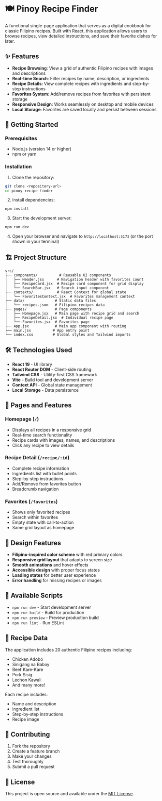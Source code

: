 # 🍽️ Pinoy Recipe Finder

A functional single-page application that serves as a digital cookbook for classic Filipino recipes. Built with React, this application allows users to browse recipes, view detailed instructions, and save their favorite dishes for later.

## ✨ Features

- **Recipe Browsing**: View a grid of authentic Filipino recipes with images and descriptions
- **Real-time Search**: Filter recipes by name, description, or ingredients
- **Recipe Details**: View complete recipes with ingredients and step-by-step instructions
- **Favorites System**: Add/remove recipes from favorites with persistent storage
- **Responsive Design**: Works seamlessly on desktop and mobile devices
- **Local Storage**: Favorites are saved locally and persist between sessions

## 🚀 Getting Started

### Prerequisites

- Node.js (version 14 or higher)
- npm or yarn

### Installation

1. Clone the repository:

```bash
git clone <repository-url>
cd pinoy-recipe-finder
```

2. Install dependencies:

```bash
npm install
```

3. Start the development server:

```bash
npm run dev
```

4. Open your browser and navigate to `http://localhost:5173` (or the port shown in your terminal)

## 🏗️ Project Structure

```
src/
├── components/          # Reusable UI components
│   ├── Header.jsx      # Navigation header with favorites count
│   ├── RecipeCard.jsx  # Recipe card component for grid display
│   └── SearchBar.jsx   # Search input component
├── contexts/           # React Context for global state
│   └── FavoritesContext.jsx  # Favorites management context
├── data/              # Static data files
│   └── recipes.json   # Filipino recipes data
├── pages/             # Page components
│   ├── Homepage.jsx   # Main page with recipe grid and search
│   ├── RecipeDetail.jsx  # Individual recipe page
│   └── Favorites.jsx  # Favorites page
├── App.jsx            # Main app component with routing
├── main.jsx          # App entry point
└── index.css         # Global styles and Tailwind imports
```

## 🛠️ Technologies Used

- **React 19** - UI library
- **React Router DOM** - Client-side routing
- **Tailwind CSS** - Utility-first CSS framework
- **Vite** - Build tool and development server
- **Context API** - Global state management
- **Local Storage** - Data persistence

## 📱 Pages and Features

### Homepage (`/`)

- Displays all recipes in a responsive grid
- Real-time search functionality
- Recipe cards with images, names, and descriptions
- Click any recipe to view details

### Recipe Detail (`/recipe/:id`)

- Complete recipe information
- Ingredients list with bullet points
- Step-by-step instructions
- Add/Remove from favorites button
- Breadcrumb navigation

### Favorites (`/favorites`)

- Shows only favorited recipes
- Search within favorites
- Empty state with call-to-action
- Same grid layout as homepage

## 🎨 Design Features

- **Filipino-inspired color scheme** with red primary colors
- **Responsive grid layout** that adapts to screen size
- **Smooth animations** and hover effects
- **Accessible design** with proper focus states
- **Loading states** for better user experience
- **Error handling** for missing recipes or images

## 🔧 Available Scripts

- `npm run dev` - Start development server
- `npm run build` - Build for production
- `npm run preview` - Preview production build
- `npm run lint` - Run ESLint

## 📝 Recipe Data

The application includes 20 authentic Filipino recipes including:

- Chicken Adobo
- Sinigang na Baboy
- Beef Kare-Kare
- Pork Sisig
- Lechon Kawali
- And many more!

Each recipe includes:

- Name and description
- Ingredient list
- Step-by-step instructions
- Recipe image

## 🤝 Contributing

1. Fork the repository
2. Create a feature branch
3. Make your changes
4. Test thoroughly
5. Submit a pull request

## 📄 License

This project is open source and available under the [MIT License](LICENSE).
